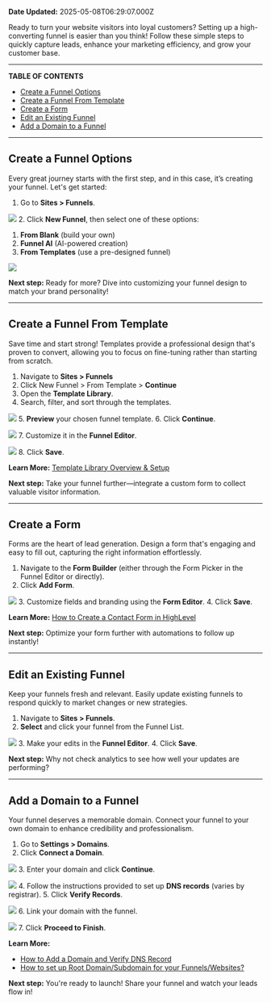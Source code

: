 **Date Updated:** 2025-05-08T06:29:07.000Z

Ready to turn your website visitors into loyal customers? Setting up a high-converting funnel is easier than you think! Follow these simple steps to quickly capture leads, enhance your marketing efficiency, and grow your customer base.

---

**TABLE OF CONTENTS**

* [Create a Funnel Options](#Create-a-Funnel-Options)
* [Create a Funnel From Template](#Create-a-Funnel-From-Template)
* [Create a Form](#Create-a-Form)
* [Edit an Existing Funnel](#Edit-an-Existing-Funnel)
* [Add a Domain to a Funnel](#Add-a-Domain-to-a-Funnel)

---

## **Create a Funnel Options**

  
Every great journey starts with the first step, and in this case, it’s creating your funnel. Let's get started:  
  
1. Go to **Sites > Funnels**.  
    
![](https://s3.amazonaws.com/cdn.freshdesk.com/data/helpdesk/attachments/production/155046286661/original/oaqTtT2iATnBeJzT1P4pgEkikblRY19hRA.png?1746659443)
2. Click **New Funnel**, then select one of these options:  
   1. **From Blank** (build your own)  
   2. **Funnel AI** (AI-powered creation)  
   3. **From Templates** (use a pre-designed funnel)  
         
   ![](https://s3.amazonaws.com/cdn.freshdesk.com/data/helpdesk/attachments/production/155046286677/original/ihaI9Sktk5ddHWokV6s6Pcx6SSCf3jObjA.png?1746659509)
  
  
**Next step:** Ready for more? Dive into customizing your funnel design to match your brand personality!

---

## **Create a Funnel From Template**

  
Save time and start strong! Templates provide a professional design that's proven to convert, allowing you to focus on fine-tuning rather than starting from scratch.

1. Navigate to **Sites > Funnels**
2. Click New Funnel > From Template > **Continue**
3. Open the **Template Library**.
4. Search, filter, and sort through the templates.  
    
![](https://s3.amazonaws.com/cdn.freshdesk.com/data/helpdesk/attachments/production/155046286718/original/-XbsRbDJrdRD17C7-_CijO-r7NwFDUVg7Q.png?1746659739)
5. **Preview** your chosen funnel template.
6. Click **Continue**.  
    
![](https://s3.amazonaws.com/cdn.freshdesk.com/data/helpdesk/attachments/production/155046287136/original/s0pOLga6ZQFtch9OXdsYnGkKFMm1sXQwuw.png?1746661966)
7. Customize it in the **Funnel Editor**.  
    
![](https://s3.amazonaws.com/cdn.freshdesk.com/data/helpdesk/attachments/production/155046287138/original/t8eLvI2eb51pyq_YdWoy7U__zHhH-M9mJQ.png?1746662023)
8. Click **Save**.

**Learn More:** [Template Library Overview & Setup](https://help.gohighlevel.com/en/support/solutions/articles/48001236650)

  
**Next step:** Take your funnel further—integrate a custom form to collect valuable visitor information.

---

## **Create a Form**

  
Forms are the heart of lead generation. Design a form that's engaging and easy to fill out, capturing the right information effortlessly.

1. Navigate to the **Form Builder** (either through the Form Picker in the Funnel Editor or directly).
2. Click **Add Form**.  
    
![](https://s3.amazonaws.com/cdn.freshdesk.com/data/helpdesk/attachments/production/155046287496/original/zPR6ibp2083EYcYVARWLEGGyr4pMRsRtoA.png?1746664220)
3. Customize fields and branding using the **Form Editor**.
4. Click **Save**.

**Learn More:** [How to Create a Contact Form in HighLevel](https://help.gohighlevel.com/en/support/solutions/articles/155000004549)

  
**Next step:** Optimize your form further with automations to follow up instantly!

---

## **Edit an Existing Funnel**

  
Keep your funnels fresh and relevant. Easily update existing funnels to respond quickly to market changes or new strategies.

  
1. Navigate to **Sites > Funnels**.
2. **Select** and click your funnel from the Funnel List.  
    
![](https://s3.amazonaws.com/cdn.freshdesk.com/data/helpdesk/attachments/production/155046287538/original/xF3s5zqU3XWLooebQXr_LcMRi4CrnHmKgA.png?1746664480)
3. Make your edits in the **Funnel Editor**.
4. Click **Save**.

**Next step:** Why not check analytics to see how well your updates are performing?

---

## **Add a Domain to a Funnel**

  
Your funnel deserves a memorable domain. Connect your funnel to your own domain to enhance credibility and professionalism.  
  
1. Go to **Settings > Domains**.
2. Click **Connect a Domain**.  
    
![](https://s3.amazonaws.com/cdn.freshdesk.com/data/helpdesk/attachments/production/155046287715/original/3Dj-bDoO1hqBolTo1hseNR56D5itlNIPzw.png?1746665329)
3. Enter your domain and click **Continue**.  
    
![](https://s3.amazonaws.com/cdn.freshdesk.com/data/helpdesk/attachments/production/155046287722/original/jOVySWHvD_lw4o4xOGPQ51I4KyThuclFJQ.png?1746665376)
4. Follow the instructions provided to set up **DNS records** (varies by registrar).
5. Click **Verify Records**.  
    
![](https://s3.amazonaws.com/cdn.freshdesk.com/data/helpdesk/attachments/production/155046287763/original/P9fjINy3IbSe7rQw0d25b_VsakCjwrSkBA.png?1746665613)
6. Link your domain with the funnel.  
    
![](https://s3.amazonaws.com/cdn.freshdesk.com/data/helpdesk/attachments/production/155046287774/original/NdBJzKUSG7fUw7L9Z8zPA-BR2p7XQGxL5w.png?1746665668)
7. Click **Proceed to Finish**.

  
**Learn More:** 

* [How to Add a Domain and Verify DNS Record](https://help.gohighlevel.com/en/support/solutions/articles/155000002220)
* [How to set up Root Domain/Subdomain for your Funnels/Websites? ](https://help.gohighlevel.com/en/support/solutions/articles/48001153720)

  
**Next step:** You're ready to launch! Share your funnel and watch your leads flow in!

  